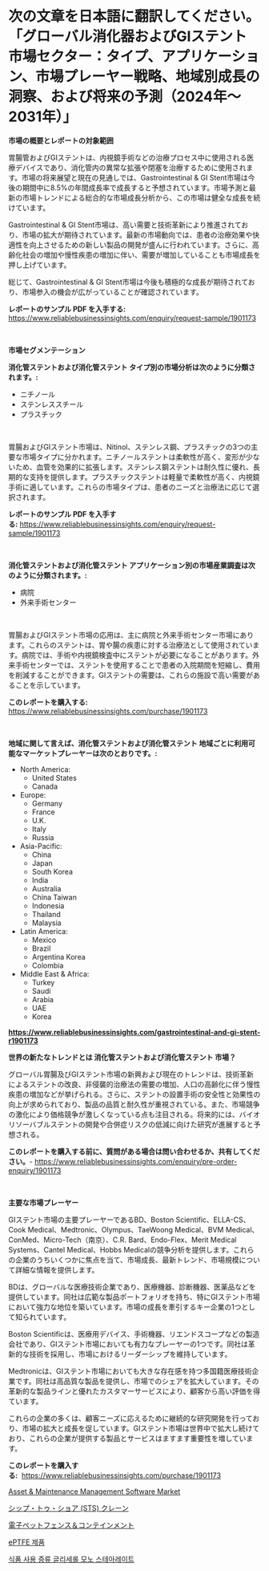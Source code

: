 <p><h1>次の文章を日本語に翻訳してください。「グローバル消化器およびGIステント市場セクター：タイプ、アプリケーション、市場プレーヤー戦略、地域別成長の洞察、および将来の予測（2024年〜2031年）」</h1></p><p><strong>市場の概要とレポートの対象範囲</strong></p>
<p><p>胃腸管およびGIステントは、内視鏡手術などの治療プロセス中に使用される医療デバイスであり、消化管内の異常な拡張や閉塞を治療するために使用されます。市場の将来展望と現在の見通しでは、Gastrointestinal & GI Stent市場は今後の期間中に8.5%の年間成長率で成長すると予想されています。市場予測と最新の市場トレンドによる総合的な市場成長分析から、この市場は健全な成長を続けています。</p><p>Gastrointestinal & GI Stent市場は、高い需要と技術革新により推進されており、市場の拡大が期待されています。最新の市場動向では、患者の治療効果や快適性を向上させるための新しい製品の開発が盛んに行われています。さらに、高齢化社会の増加や慢性疾患の増加に伴い、需要が増加していることも市場成長を押し上げています。</p><p>総じて、Gastrointestinal & GI Stent市場は今後も積極的な成長が期待されており、市場参入の機会が広がっていることが確認されています。</p></p>
<p><strong>レポートのサンプル PDF を入手する:</strong> <a href="https://www.reliablebusinessinsights.com/enquiry/request-sample/1901173">https://www.reliablebusinessinsights.com/enquiry/request-sample/1901173</a></p>
<p>&nbsp;</p>
<p><strong>市場セグメンテーション</strong></p>
<p><strong>消化管ステントおよび消化管ステント タイプ別の市場分析は次のように分類されます。:</strong></p>
<p><ul><li>ニチノール</li><li>ステンレススチール</li><li>プラスチック</li></ul></p>
<p>&nbsp;</p>
<p><p>胃腸およびGIステント市場は、Nitinol、ステンレス鋼、プラスチックの3つの主要な市場タイプに分かれます。ニチノールステントは柔軟性が高く、変形が少ないため、血管を効果的に拡張します。ステンレス鋼ステントは耐久性に優れ、長期的な支持を提供します。プラスチックステントは軽量で柔軟性が高く、内視鏡手術に適しています。これらの市場タイプは、患者のニーズと治療法に応じて選択されます。</p></p>
<p><strong>レポートのサンプル PDF を入手する:</strong>&nbsp;<a href="https://www.reliablebusinessinsights.com/enquiry/request-sample/1901173">https://www.reliablebusinessinsights.com/enquiry/request-sample/1901173</a></p>
<p>&nbsp;</p>
<p><strong> 消化管ステントおよび消化管ステント アプリケーション別の市場産業調査は次のように分類されます。:</strong></p>
<p><ul><li>病院</li><li>外来手術センター</li></ul></p>
<p>&nbsp;</p>
<p><p>胃腸およびGIステント市場の応用は、主に病院と外来手術センター市場にあります。これらのステントは、胃や腸の疾患に対する治療法として使用されています。病院では、手術や内視鏡検査中にステントが必要になることがあります。外来手術センターでは、ステントを使用することで患者の入院期間を短縮し、費用を削減することができます。GIステントの需要は、これらの施設で高い需要があることを示しています。</p></p>
<p><strong>このレポートを購入する:</strong>&nbsp; <a href="https://www.reliablebusinessinsights.com/purchase/1901173">https://www.reliablebusinessinsights.com/purchase/1901173</a></p>
<p>&nbsp;</p>
<p><strong>地域に関して言えば、消化管ステントおよび消化管ステント 地域ごとに利用可能なマーケットプレーヤーは次のとおりです。:</strong></p>
<p><ul>
    <li>
        North America:
        <ul>
            <li>United States</li>
            <li>Canada</li>
        </ul>
    </li>
    <li>
        Europe:
        <ul>
            <li>Germany</li>
            <li>France</li>
            <li>U.K.</li>
            <li>Italy</li>
            <li>Russia</li>
        </ul>
    </li>
    <li>
        Asia-Pacific:
        <ul>
            <li>China</li>
            <li>Japan</li>
            <li>South Korea</li>
            <li>India</li>
            <li>Australia</li>
            <li>China Taiwan</li>
            <li>Indonesia</li>
            <li>Thailand</li>
            <li>Malaysia</li>
        </ul>
    </li>
    <li>
        Latin America:
        <ul>
            <li>Mexico</li>
            <li>Brazil</li>
            <li>Argentina Korea</li>
            <li>Colombia</li>
        </ul>
    </li>
    <li>
        Middle East & Africa:
        <ul>
            <li>Turkey</li>
            <li>Saudi</li>
            <li>Arabia</li>
            <li>UAE</li>
            <li>Korea</li>
        </ul>
    </li>
    </ul></p>
<p><strong><a href="https://www.reliablebusinessinsights.com/gastrointestinal-and-gi-stent-r1901173">https://www.reliablebusinessinsights.com/gastrointestinal-and-gi-stent-r1901173</a></strong>&nbsp;</p>
<p><strong>世界の新たなトレンドとは 消化管ステントおよび消化管ステント 市場？</strong></p>
<p><p>グローバル胃腸及びGIステント市場の新興および現在のトレンドは、技術革新によるステントの改良、非侵襲的治療法の需要の増加、人口の高齢化に伴う慢性疾患の増加などが挙げられる。さらに、ステントの設置手術の安全性と効果性の向上が求められており、製品の品質と耐久性が重視されている。また、市場競争の激化により価格競争が激しくなっている点も注目される。将来的には、バイオリソーバブルステントの開発や合併症リスクの低減に向けた研究が進展すると予想される。</p></p>
<p><strong>このレポートを購入する前に、質問がある場合は問い合わせるか、共有してください。</strong>- <a href="https://www.reliablebusinessinsights.com/enquiry/pre-order-enquiry/1901173">https://www.reliablebusinessinsights.com/enquiry/pre-order-enquiry/1901173</a></p>
<p>&nbsp;</p>
<p><strong>主要な市場プレーヤー</strong></p>
<p><p>GIステント市場の主要プレーヤーであるBD、Boston Scientific、ELLA-CS、Cook Medical、Medtronic、Olympus、TaeWoong Medical、BVM Medical、ConMed、Micro-Tech（南京）、C.R. Bard、Endo-Flex、Merit Medical Systems、Cantel Medical、Hobbs Medicalの競争分析を提供します。これらの企業のうちいくつかに焦点を当て、市場成長、最新トレンド、市場規模について詳細な情報を提供します。</p><p>BDは、グローバルな医療技術企業であり、医療機器、診断機器、医薬品などを提供しています。同社は広範な製品ポートフォリオを持ち、特にGIステント市場において強力な地位を築いています。市場の成長を牽引するキー企業の1つとして知られています。</p><p>Boston Scientificは、医療用デバイス、手術機器、リエンドスコープなどの製造会社であり、GIステント市場においても有力なプレーヤーの1つです。同社は革新的な技術を採用し、市場におけるリーダーシップを維持しています。</p><p>Medtronicは、GIステント市場においても大きな存在感を持つ多国籍医療技術企業です。同社は高品質な製品を提供し、市場でのシェアを拡大しています。その革新的な製品ラインと優れたカスタマーサービスにより、顧客から高い評価を得ています。</p><p>これらの企業の多くは、顧客ニーズに応えるために継続的な研究開発を行っており、市場の拡大と成長を促しています。GIステント市場は世界中で拡大し続けており、これらの企業が提供する製品とサービスはますます重要性を増しています。</p></p>
<p><strong>このレポートを購入する:</strong>&nbsp;&nbsp;<a href="https://www.reliablebusinessinsights.com/purchase/1901173">https://www.reliablebusinessinsights.com/purchase/1901173</a></p>
<p><p><a href="https://github.com/lbird53714/Market-Research-Report-List-4/blob/main/asset-maintenance-management-software-market.md">Asset & Maintenance Management Software Market</a></p><p><a href="https://github.com/SimeonBode1/Market-Research-Report-List-1/blob/main/9105629112817.md">シップ・トゥ・ショア (STS) クレーン</a></p><p><a href="https://github.com/leigh4852023/Market-Research-Report-List-1/blob/main/3891924112816.md">電子ペットフェンス＆コンテインメント</a></p><p><a href="https://github.com/garnett961902/Market-Research-Report-List-1/blob/main/2886268110657.md">ePTFE 제품</a></p><p><a href="https://medium.com/@stanleylyittle554467/%EC%8B%9D%ED%92%88%EC%9A%A9-%EC%A0%95%EC%A0%9C-%EA%B8%80%EB%A6%AC%EC%84%B8%EB%A6%B0-%EB%AA%A8%EB%85%B8%EC%8A%A4%ED%85%8C%EC%95%84%EB%A0%88%EC%9D%B4%ED%8A%B8-%EC%8B%9C%EC%9E%A5%EC%9D%98-%EC%8B%AC%EB%8F%84-%EC%9E%88%EB%8A%94-%EC%A1%B0%EC%82%AC-%ED%8A%B8%EB%A0%8C%EB%93%9C-%EC%8B%9C%EC%9E%A5-%EC%84%B8%EB%B6%84%ED%99%94-%EB%B0%8F-%EA%B2%BD%EC%9F%81-%EB%B6%84%EC%84%9D-9712ba35fedc">식품 사용 증류 글리세롤 모노 스테아레이트</a></p></p>